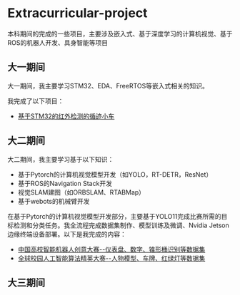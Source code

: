 # Extracurricular-project
本科期间的完成的一些项目，主要涉及嵌入式、基于深度学习的计算机视觉、基于ROS的机器人开发、具身智能等项目

## 大一期间
大一期间，我主要学习STM32、EDA、FreeRTOS等嵌入式相关的知识。

我完成了以下项目：
- [基于STM32的红外检测的循迹小车](Infrared-Line-Tracking-Vehicle/)

## 大二期间
大二期间，我主要学习基于以下知识：
- 基于Pytorch的计算机视觉模型开发（如YOLO，RT-DETR，ResNet）
- 基于ROS的Navigation Stack开发
- 视觉SLAM建图（如ORBSLAM、RTABMap）
- 基于webots的机械臂开发

在基于Pytorch的计算机视觉模型开发部分，主要基于YOLO11完成比赛所需的目标检测和分类任务。我全流程完成数据集制作、模型训练及微调、Nvidia Jetson边缘终端设备部署。以下是我完成的内容：
- [中国高校智能机器人创意大赛--仪表盘、数字、锥形桶识别等数据集](https://universe.roboflow.com/wendychen/dashboard_seg)
- [全球校园人工智能算法精英大赛--人物模型、车牌、红绿灯等数据集](https://universe.roboflow.com/wendychen/realsence_detect-3-kjf3p)

## 大三期间
